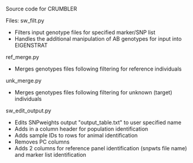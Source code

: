 Source code for CRUMBLER

Files:
sw_filt.py
 - Filters input genotype files for specified marker/SNP list
 - Handles the additional manipulation of AB genotypes for input into EIGENSTRAT
 
ref_merge.py
  - Merges genotypes files following filtering for reference individuals
  
unk_merge.py
  - Merges genotypes files following filtering for unknown (target) individuals
   
sw_edit_output.py
  - Edits SNPweights output "output_table.txt" to user specified name
  - Adds in a column header for population identification
  - Adds sample IDs to rows for animal identification
  - Removes PC columns
  - Adds 2 columns for reference panel identification (snpwts file name) and marker list identification

